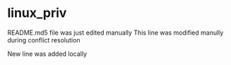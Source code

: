 # linux_priv
README.md5 file was just edited manually
This line was modified manully during conflict resolution


New line was added locally